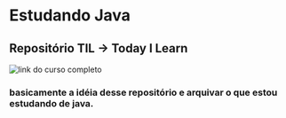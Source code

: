 # Estudando Java

## Repositório TIL -> Today I Learn

![link do curso completo](https://www.youtube.com/playlist?list=PL62G310vn6nHrMr1tFLNOYP_c73m6nAzL)

### basicamente a idéia desse repositório e arquivar o que estou estudando de java.
